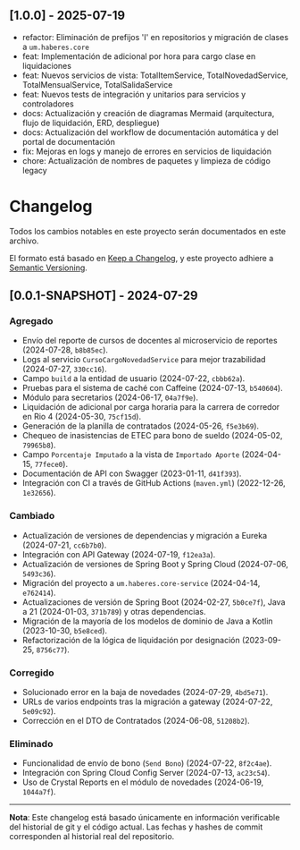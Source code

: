 ## [1.0.0] - 2025-07-19
- refactor: Eliminación de prefijos 'I' en repositorios y migración de clases a `um.haberes.core`
- feat: Implementación de adicional por hora para cargo clase en liquidaciones
- feat: Nuevos servicios de vista: TotalItemService, TotalNovedadService, TotalMensualService, TotalSalidaService
- feat: Nuevos tests de integración y unitarios para servicios y controladores
- docs: Actualización y creación de diagramas Mermaid (arquitectura, flujo de liquidación, ERD, despliegue)
- docs: Actualización del workflow de documentación automática y del portal de documentación
- fix: Mejoras en logs y manejo de errores en servicios de liquidación
- chore: Actualización de nombres de paquetes y limpieza de código legacy
# Changelog

Todos los cambios notables en este proyecto serán documentados en este archivo.

El formato está basado en [Keep a Changelog](https://keepachangelog.com/es-ES/1.0.0/),
y este proyecto adhiere a [Semantic Versioning](https://semver.org/spec/v2.0.0.html).

## [0.0.1-SNAPSHOT] - 2024-07-29

### Agregado
- Envío del reporte de cursos de docentes al microservicio de reportes (2024-07-28, `b8b85ec`).
- Logs al servicio `CursoCargoNovedadService` para mejor trazabilidad (2024-07-27, `330cc16`).
- Campo `build` a la entidad de usuario (2024-07-22, `cbbb62a`).
- Pruebas para el sistema de caché con Caffeine (2024-07-13, `b540604`).
- Módulo para secretarios (2024-06-17, `04a7f9e`).
- Liquidación de adicional por carga horaria para la carrera de corredor en Rio 4 (2024-05-30, `75cf15d`).
- Generación de la planilla de contratados (2024-05-26, `f5e3b69`).
- Chequeo de inasistencias de ETEC para bono de sueldo (2024-05-02, `79965b8`).
- Campo `Porcentaje Imputado` a la vista de `Importado Aporte` (2024-04-15, `77fece0`).
- Documentación de API con Swagger (2023-01-11, `d41f393`).
- Integración con CI a través de GitHub Actions (`maven.yml`) (2022-12-26, `1e32656`).

### Cambiado
- Actualización de versiones de dependencias y migración a Eureka (2024-07-21, `cc6b7b0`).
- Integración con API Gateway (2024-07-19, `f12ea3a`).
- Actualización de versiones de Spring Boot y Spring Cloud (2024-07-06, `5493c36`).
- Migración del proyecto a `um.haberes.core-service` (2024-04-14, `e762414`).
- Actualizaciones de versión de Spring Boot (2024-02-27, `5b0ce7f`), Java a 21 (2024-01-03, `371b789`) y otras dependencias.
- Migración de la mayoría de los modelos de dominio de Java a Kotlin (2023-10-30, `b5e8ced`).
- Refactorización de la lógica de liquidación por designación (2023-09-25, `8756c77`).

### Corregido
- Solucionado error en la baja de novedades (2024-07-29, `4bd5e71`).
- URLs de varios endpoints tras la migración a gateway (2024-07-22, `5e09c92`).
- Corrección en el DTO de Contratados (2024-06-08, `51208b2`).

### Eliminado
- Funcionalidad de envío de bono (`Send Bono`) (2024-07-22, `8f2c4ae`).
- Integración con Spring Cloud Config Server (2024-07-13, `ac23c54`).
- Uso de Crystal Reports en el módulo de novedades (2024-06-19, `1044a7f`).

---

**Nota**: Este changelog está basado únicamente en información verificable del historial de git y el código actual. Las fechas y hashes de commit corresponden al historial real del repositorio.